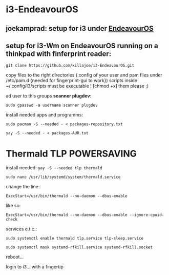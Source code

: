 # i3-EndeavourOS
## joekamprad: setup for i3 under [EndeavourOS](https://endeavouros.com)
## setup for i3-Wm on EndeavourOS running on a thinkpad with finferprint reader:

`git clone https://github.com/killajoe/i3-EndeavourOS.git`

copy files to the right directories (.config of your user and pam files under /etc/pam.d {needed for fingerprint-gui to work})
scripts inside ~/.config/i3/scripts must be executable ! [chmod +x] them please ;)

ad user to this groups **scanner plugdev**:

`sudo gpasswd -a username scanner plugdev`

install needed apps and programms:

`sudo pacman -S --needed - < packages-repository.txt`

`yay -S --needed - < packages-AUR.txt`

# Thermald TLP POWERSAVING

install needed: `yay -S --needed tlp thermald`

`sudo nano /usr/lib/systemd/system/thermald.service`

change the line:

`ExecStart=/usr/bin/thermald --no-daemon --dbus-enable`

like so:

`ExecStart=/usr/bin/thermald --no-daemon --dbus-enable --ignore-cpuid-check`

services e.t.c.:

`sudo systemctl enable thermald tlp.service tlp-sleep.service`

`sudo systemctl mask systemd-rfkill.service systemd-rfkill.socket`

reboot... 

login to i3... with a fingertip

